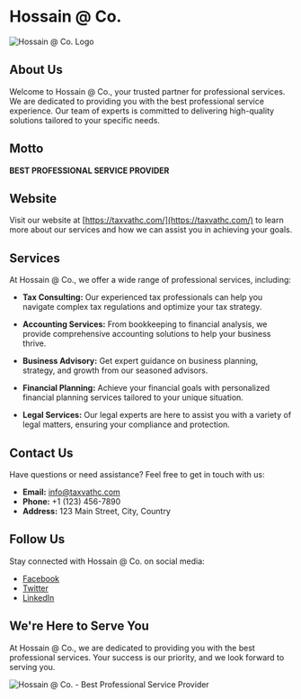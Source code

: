 ﻿# Hossain @ Co.

![Hossain @ Co. Logo]([https://example.com/logo.png](https://taxvathc.com/images/logo.png))

## About Us

Welcome to Hossain @ Co., your trusted partner for professional services. We are dedicated to providing you with the best professional service experience. Our team of experts is committed to delivering high-quality solutions tailored to your specific needs.

## Motto

**BEST PROFESSIONAL SERVICE PROVIDER**

## Website

Visit our website at [https://taxvathc.com/](https://taxvathc.com/) to learn more about our services and how we can assist you in achieving your goals.

## Services

At Hossain @ Co., we offer a wide range of professional services, including:

- **Tax Consulting:** Our experienced tax professionals can help you navigate complex tax regulations and optimize your tax strategy.

- **Accounting Services:** From bookkeeping to financial analysis, we provide comprehensive accounting solutions to help your business thrive.

- **Business Advisory:** Get expert guidance on business planning, strategy, and growth from our seasoned advisors.

- **Financial Planning:** Achieve your financial goals with personalized financial planning services tailored to your unique situation.

- **Legal Services:** Our legal experts are here to assist you with a variety of legal matters, ensuring your compliance and protection.

## Contact Us

Have questions or need assistance? Feel free to get in touch with us:

- **Email:** info@taxvathc.com
- **Phone:** +1 (123) 456-7890
- **Address:** 123 Main Street, City, Country

## Follow Us

Stay connected with Hossain @ Co. on social media:

- [Facebook](https://www.facebook.com)
- [Twitter](https://twitter.com)
- [LinkedIn](https://www.linkedin.com)

## We're Here to Serve You

At Hossain @ Co., we are dedicated to providing you with the best professional services. Your success is our priority, and we look forward to serving you.

![Hossain @ Co. - Best Professional Service Provider](https://taxvathc.com/images/logo.png)
